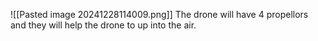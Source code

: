 ![[Pasted image 20241228114009.png]]
The drone will have 4 propellors and they will help the drone to up into the air.
